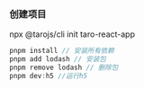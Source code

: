 ### 创建项目
npx @tarojs/cli init taro-react-app

```javascript
pnpm install // 安装所有依赖
pnpm add lodash // 安装包
pnpm remove lodash // 删除包
pnpm dev:h5 //运行h5

```
